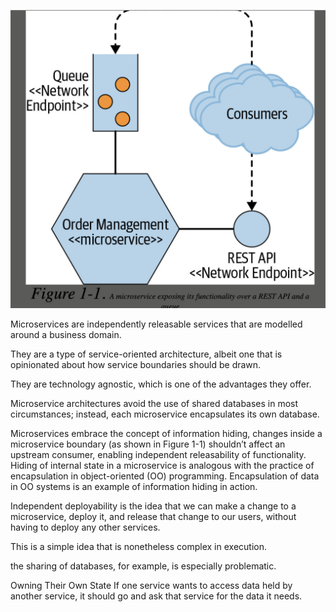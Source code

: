 ![](../../../../../attachments/2023-03-11-15-14-25.png)



Microservices are independently releasable services that are modelled around a business domain.


They are a type of service-oriented architecture, albeit one that is opinionated about how service boundaries should be drawn.


They are technology agnostic, which is one of the advantages they offer.



Microservice architectures avoid the use of shared databases in most circumstances; instead, each microservice encapsulates its own database.



Microservices embrace the concept of information hiding, changes inside a microservice boundary (as shown in Figure 1-1) shouldn’t affect an upstream consumer, enabling independent releasability of functionality. Hiding of internal state in a microservice is analogous with the practice of encapsulation in object-oriented (OO) programming. Encapsulation of data in OO systems is an example of information hiding in action.



Independent deployability is the idea that we can make a change to a microservice, deploy it, and release that change to our users, without having to deploy any other services. 


This is a simple idea that is nonetheless complex in execution.

the sharing of databases, for example, is especially problematic.







Owning Their Own State
If one service wants to access data held by another service, it should go and ask that service for the data it needs. 

